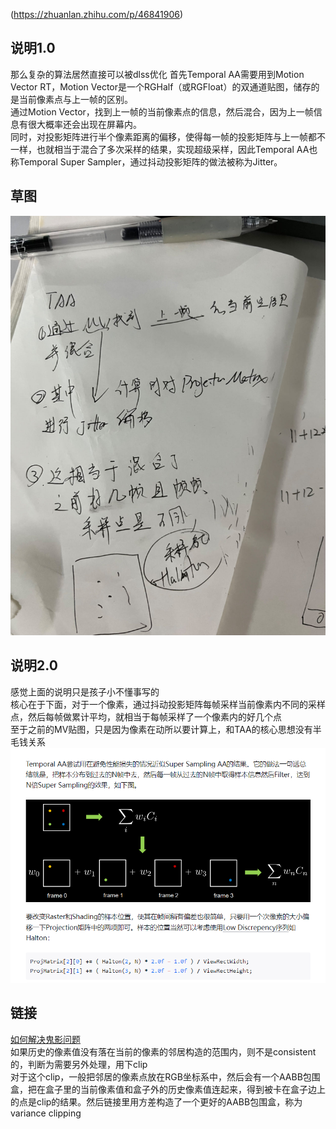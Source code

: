 (https://zhuanlan.zhihu.com/p/46841906)
## 说明1.0
那么复杂的算法居然直接可以被dlss优化
首先Temporal AA需要用到Motion Vector RT，Motion Vector是一个RGHalf（或RGFloat）的双通道贴图，储存的是当前像素点与上一帧的区别。       
通过Motion Vector，找到上一帧的当前像素点的信息，然后混合，因为上一帧信息有很大概率还会出现在屏幕内。       
同时，对投影矩阵进行半个像素距离的偏移，使得每一帧的投影矩阵与上一帧都不一样，也就相当于混合了多次采样的结果，实现超级采样，因此Temporal AA也称Temporal Super Sampler，通过抖动投影矩阵的做法被称为Jitter。      


## 草图
![TAA原理](imgs/TAA原理.jpg)  



## 说明2.0
感觉上面的说明只是孩子小不懂事写的  
核心在于下面，对于一个像素，通过抖动投影矩阵每帧采样当前像素内不同的采样点，然后每帧做累计平均，就相当于每帧采样了一个像素内的好几个点   
至于之前的MV贴图，只是因为像素在动所以要计算上，和TAA的核心思想没有半毛钱关系
![TAA原理](imgs/TAA原理2.png)

## 链接
[如何解决鬼影问题](https://developer.download.nvidia.cn/gameworks/events/GDC2016/msalvi_temporal_supersampling.pdf)  
如果历史的像素值没有落在当前的像素的邻居构造的范围内，则不是consistent的，判断为需要另外处理，用下clip   
对于这个clip，一般把邻居的像素点放在RGB坐标系中，然后会有一个AABB包围盒，把在盒子里的当前像素值和盒子外的历史像素值连起来，得到被卡在盒子边上的点是clip的结果。然后链接里用方差构造了一个更好的AABB包围盒，称为variance clipping

